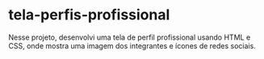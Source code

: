 # tela-perfis-profissional
Nesse projeto, desenvolvi uma tela de perfil profissional usando HTML e CSS, onde mostra uma imagem dos integrantes e ícones de redes sociais.
